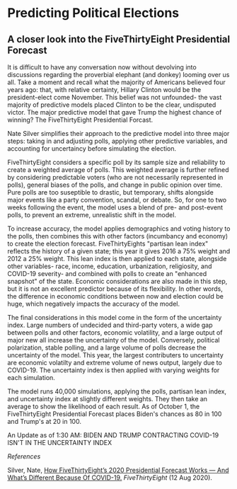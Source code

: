# Predicting Political Elections
## A closer look into the FiveThirtyEight Presidential Forecast 

It is difficult to have any conversation now without devolving into discussions regarding the proverbial elephant (and donkey) looming over us all. Take a moment and recall what the majority of Americans believed four years ago: that, with relative certainty, Hillary Clinton would be the president-elect come November. This belief was not unfounded- the vast majority of predictive models placed Clinton to be the clear, undisputed victor. The major predictive model that gave Trump the highest chance of winning? The FiveThirtyEight Presidential Forcast.

Nate Silver simplifies their approach to the predictive model into three major steps: taking in and adjusting polls, applying other predictive variables, and accounting for uncertaincy before simulating the election. 

FiveThirtyEight considers a specific poll by its sample size and reliability to create a weighted average of polls. This weighted average is further refined by considering predictable voters (who are not necessarily represented in polls), general biases of the polls, and change in public opinion over time. Pure polls are too suseptible to drastic, but temporary, shifts alongside major events like a party convention, scandal, or debate. So, for one to two weeks following the event, the model uses a blend of pre- and post-event polls, to prevent an extreme, unrealistic shift in the model.

To increase accuracy, the model applies demographics and voting history to the polls, then combines this with other factors (incumbancy and economy) to create the election forecast. FiveThirtyEights "partisan lean index" reflects the history of a given state; this year it gives 2016 a 75% weight and 2012 a 25% weight. This lean index is then applied to each state, alongside other variables- race, income, education, urbanization, religiosity, and COVID-19 severity- and combined with polls to create an "enhanced snapshot" of the state. Economic considerations are also made in this step, but it is not an excellent predictor because of its flexibility. In other words, the difference in economic conditions between now and election could be huge, which negatively impacts the accuracy of the model. 

The final considerations in this model come in the form of the uncertainty index. Large numbers of undecided and third-party voters, a wide gap between polls and other factors, economic volatility, and a large output of major new all increase the uncertainty of the model. Conversely, political polarization, stable polling, and a large volume of polls decrease the uncertainty of the model. This year, the largest contributers to uncertainty are economic volatilty and extreme volume of news output, largely due to COVID-19. The uncertainty index is then applied with varying weights for each simulation.

The model runs 40,000 simulations, applying the polls, partisan lean index, and uncertainty index at slightly different weights. They then take an average to show the likelihood of each result. As of October 1, the FiveThirtyEight Presidential Forecast places Biden's chances as 80 in 100 and Trump's at 20 in 100.

An Update as of 1:30 AM: BIDEN AND TRUMP CONTRACTING COVID-19 ISN'T IN THE UNCERTAINTY INDEX


*References*

Silver, Nate, [How FiveThirtyEight’s 2020 Presidential Forecast Works — And What’s Different Because Of COVID-19.](https://fivethirtyeight.com/features/how-fivethirtyeights-2020-presidential-forecast-works-and-whats-different-because-of-covid-19/) *FiveThirtyEight* (12 Aug 2020). <br/>
